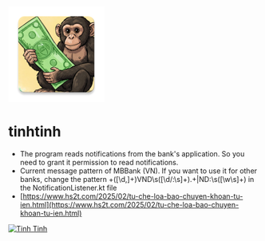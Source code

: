 ![Tinh Tinh](/app/src/main/res/mipmap-xxxhdpi/ic_launcher.webp)
# tinhtinh
* The program reads notifications from the bank's application. So you need to grant it permission to read notifications.
* Current message pattern of MBBank (VN). If you want to use it for other banks, change the pattern \+([\d,]+)VND\s([\d\/\:\s]+).+\|ND:\s([\w\s]+) in the NotificationListener.kt file
* [https://www.hs2t.com/2025/02/tu-che-loa-bao-chuyen-khoan-tu-ien.html](https://www.hs2t.com/2025/02/tu-che-loa-bao-chuyen-khoan-tu-ien.html)

[![Tinh Tinh](https://img.youtube.com/vi/K5jWWHxmdrY/0.jpg)](https://www.youtube.com/watch?v=K5jWWHxmdrY)

